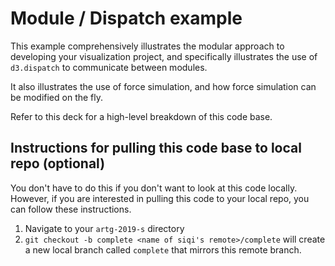 # Module / Dispatch example

This example comprehensively illustrates the modular approach to developing your visualization project, and specifically illustrates the use of `d3.dispatch` to communicate between modules.

It also illustrates the use of force simulation, and how force simulation can be modified on the fly.

Refer to this deck for a high-level breakdown of this code base.

## Instructions for pulling this code base to local repo (optional)

You don't have to do this if you don't want to look at this code locally. However, if you are interested in pulling this code to your local repo, you can follow these instructions.

1. Navigate to your `artg-2019-s` directory
2. `git checkout -b complete <name of siqi's remote>/complete` will create a new local branch called `complete` that mirrors this remote branch. 